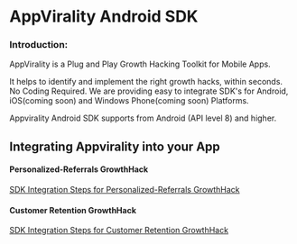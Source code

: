 AppVirality Android SDK
=======================

<H3>Introduction:</H3>
AppVirality is a Plug and Play Growth Hacking Toolkit for Mobile Apps.

It helps to identify and implement the right growth hacks, within seconds. No Coding Required. We are providing easy to integrate SDK's for Android, iOS(coming soon) and Windows Phone(coming soon) Platforms.

Appvirality Android SDK supports from Android (API level 8) and higher.

Integrating Appvirality into your App
-------------------------------------

<H4>Personalized-Referrals GrowthHack</H4>

[SDK Integration Steps for Personalized-Referrals GrowthHack](https://github.com/appvirality/appvirality-sdk-android/wiki/Android-SDK-Integration-Steps-for-Personalized--Referrals-GrowthHack)

<H4>Customer Retention GrowthHack</H4>

[SDK Integration Steps for Customer Retention GrowthHack](https://github.com/appvirality/appvirality-sdk-android/wiki/Android-SDK-Integration-Steps-for-Customer-Retention-GrowthHack)






